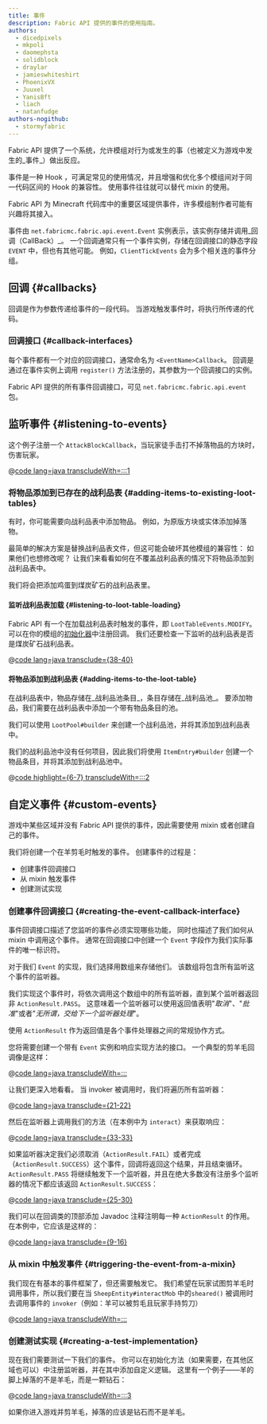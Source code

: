 ```yaml
---
title: 事件
description: Fabric API 提供的事件的使用指南。
authors:
  - dicedpixels
  - mkpoli
  - daomephsta
  - solidblock
  - draylar
  - jamieswhiteshirt
  - PhoenixVX
  - Juuxel
  - YanisBft
  - liach
  - natanfudge
authors-nogithub:
  - stormyfabric
---
```


Fabric API 提供了一个系统，允许模组对行为或发生的事（也被定义为游戏中发生的_事件_）做出反应。

事件是一种 Hook ，可满足常见的使用情况，并且增强和优化多个模组间对于同一代码区间的 Hook 的兼容性。 使用事件往往就可以替代 mixin 的使用。

Fabric API 为 Minecraft 代码库中的重要区域提供事件，许多模组制作者可能有兴趣将其接入。

事件由 `net.fabricmc.fabric.api.event.Event` 实例表示，该实例存储并调用_回调（CallBack）_。 一个回调通常只有一个事件实例，存储在回调接口的静态字段 `EVENT` 中，但也有其他可能。 例如，`ClientTickEvents` 会为多个相关连的事件分组。

## 回调 {#callbacks}

回调是作为参数传递给事件的一段代码。 当游戏触发事件时，将执行所传递的代码。

### 回调接口 {#callback-interfaces}

每个事件都有一个对应的回调接口，通常命名为 `<EventName>Callback`。 回调是通过在事件实例上调用 `register()` 方法注册的，其参数为一个回调接口的实例。

Fabric API 提供的所有事件回调接口，可见 `net.fabricmc.fabric.api.event` 包。

## 监听事件 {#listening-to-events}

这个例子注册一个 `AttackBlockCallback`，当玩家徒手击打不掉落物品的方块时，伤害玩家。

@[code lang=java transcludeWith=:::1](@/reference/1.21/src/main/java/com/example/docs/event/FabricDocsReferenceEvents.java)

### 将物品添加到已存在的战利品表 {#adding-items-to-existing-loot-tables}

有时，你可能需要向战利品表中添加物品。 例如，为原版方块或实体添加掉落物。

最简单的解决方案是替换战利品表文件，但这可能会破坏其他模组的兼容性： 如果他们也想修改呢？ 让我们来看看如何在不覆盖战利品表的情况下将物品添加到战利品表中。

我们将会把添加鸡蛋到煤炭矿石的战利品表里。

#### 监听战利品表加载 {#listening-to-loot-table-loading}

Fabric API 有一个在加载战利品表时触发的事件，即 `LootTableEvents.MODIFY`。 可以在你的模组的[初始化器](./getting-started/project-structure#entrypoints)中注册回调。 我们还要检查一下监听的战利品表是否是煤炭矿石战利品表。

@[code lang=java transclude={38-40}](@/reference/1.21/src/main/java/com/example/docs/event/FabricDocsReferenceEvents.java)

#### 将物品添加到战利品表 {#adding-items-to-the-loot-table}

在战利品表中，物品存储在_战利品池条目_，条目存储在_战利品池_。 要添加物品，我们需要在战利品表中添加一个带有物品条目的池。

我们可以使用 `LootPool#builder` 来创建一个战利品池，并将其添加到战利品表中。

我们的战利品池中没有任何项目，因此我们将使用 `ItemEntry#builder` 创建一个物品条目，并将其添加到战利品池中。

@[code highlight={6-7} transcludeWith=:::2](@/reference/1.21/src/main/java/com/example/docs/event/FabricDocsReferenceEvents.java)

## 自定义事件 {#custom-events}

游戏中某些区域并没有 Fabric API 提供的事件，因此需要使用 mixin 或者创建自己的事件。

我们将创建一个在羊剪毛时触发的事件。 创建事件的过程是：

- 创建事件回调接口
- 从 mixin 触发事件
- 创建测试实现

### 创建事件回调接口 {#creating-the-event-callback-interface}

事件回调接口描述了您监听的事件必须实现哪些功能， 同时也描述了我们如何从 mixin 中调用这个事件。 通常在回调接口中创建一个 `Event` 字段作为我们实际事件的唯一标识符。

对于我们 `Event` 的实现，我们选择用数组来存储他们。 该数组将包含所有监听这个事件的监听器。

我们实现这个事件时，将依次调用这个数组中的所有监听器，直到某个监听器返回非 `ActionResult.PASS`。 这意味着一个监听器可以使用返回值表明"_取消_"、"_批准_"或者"_无所谓，交给下一个监听器处理_"。

使用 `ActionResult` 作为返回值是各个事件处理器之间的常规协作方式。

您将需要创建一个带有 `Event` 实例和响应实现方法的接口。 一个典型的剪羊毛回调像是这样：

@[code lang=java transcludeWith=:::](@/reference/1.21/src/main/java/com/example/docs/event/SheepShearCallback.java)

让我们更深入地看看。 当 invoker 被调用时，我们将遍历所有监听器：

@[code lang=java transclude={21-22}](@/reference/1.21/src/main/java/com/example/docs/event/SheepShearCallback.java)

然后在监听器上调用我们的方法（在本例中为 `interact`）来获取响应：

@[code lang=java transclude={33-33}](@/reference/1.21/src/main/java/com/example/docs/event/SheepShearCallback.java)

如果监听器决定我们必须取消（`ActionResult.FAIL`）或者完成（`ActionResult.SUCCESS`）这个事件，回调将返回这个结果，并且结束循环。 `ActionResult.PASS` 将继续触发下一个监听器，并且在绝大多数没有注册多个监听器的情况下都应该返回 `ActionResult.SUCCESS`：

@[code lang=java transclude={25-30}](@/reference/1.21/src/main/java/com/example/docs/event/SheepShearCallback.java)

我们可以在回调类的顶部添加 Javadoc 注释注明每一种 `ActionResult` 的作用。 在本例中，它应该是这样的：

@[code lang=java transclude={9-16}](@/reference/1.21/src/main/java/com/example/docs/event/SheepShearCallback.java)

### 从 mixin 中触发事件 {#triggering-the-event-from-a-mixin}

我们现在有基本的事件框架了，但还需要触发它。 我们希望在玩家试图剪羊毛时调用事件，所以我们要在当 `SheepEntity#interactMob` 中的`sheared()` 被调用时去调用事件的 `invoker`（例如：羊可以被剪毛且玩家手持剪刀）

@[code lang=java transcludeWith=:::](@/reference/1.21/src/main/java/com/example/docs/mixin/event/SheepEntityMixin.java)

### 创建测试实现 {#creating-a-test-implementation}

现在我们需要测试一下我们的事件。 你可以在初始化方法（如果需要，在其他区域也可以）中注册监听器，并在其中添加自定义逻辑。 这里有一个例子——羊的脚上掉落的不是羊毛，而是一颗钻石：

@[code lang=java transcludeWith=:::3](@/reference/1.21/src/main/java/com/example/docs/event/FabricDocsReferenceEvents.java)

如果你进入游戏并剪羊毛，掉落的应该是钻石而不是羊毛。
